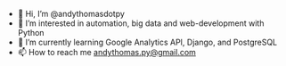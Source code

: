 - 👋 Hi, I’m @andythomasdotpy
- 👀 I’m interested in automation, big data and web-development with Python
- 🌱 I’m currently learning Google Analytics API, Django, and PostgreSQL
- 📫 How to reach me andythomas.py@gmail.com

<!---
andythomasdotpy/andythomasdotpy is a ✨ special ✨ repository because its `README.md` (this file) appears on your GitHub profile.
You can click the Preview link to take a look at your changes.
--->
